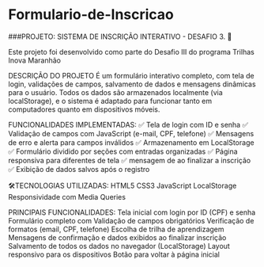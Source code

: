 # Formulario-de-Inscricao

###PROJETO: SISTEMA DE INSCRIÇÃO INTERATIVO - DESAFIO 3. 👋

 
 Este projeto foi desenvolvido como parte do Desafio III do programa Trilhas Inova Maranhão
 

DESCRIÇÃO DO PROJETO
É um formulário interativo completo, com tela de login, validações de campos, salvamento 
de dados e mensagens dinâmicas para o usuário. Todos os dados são armazenados localmente 
(via localStorage), e o sistema é adaptado para funcionar tanto em computadores quanto em
dispositivos móveis.

FUNCIONALIDADES IMPLEMENTADAS: 
✅ Tela de login com ID e senha 
✅ Validação de campos com JavaScript (e-mail, CPF, telefone) 
✅ Mensagens de erro e alerta para campos inválidos 
✅ Armazenamento em LocalStorage ✅ Formulário dividido por seções com entradas organizadas 
✅ Página responsiva para diferentes de tela ✅ mensagem de ao finalizar a inscrição 
✅ Exibição de dados salvos após o registro


🛠️TECNOLOGIAS UTILIZADAS:
HTML5 
CSS3
JavaScript
LocalStorage Responsividade com Media Queries


PRINCIPAIS FUNCIONALIDADES:
Tela inicial com login por ID (CPF) e senha Formulário completo com
Validação de campos obrigatórios
Verificação de formatos (email, CPF, telefone)
Escolha de trilha de aprendizagem
Mensagens de confirmação e dados exibidos ao finalizar inscrição
Salvamento de todos os dados no navegador (LocalStorage)
Layout responsivo para os dispositivos Botão para voltar à página inicial
